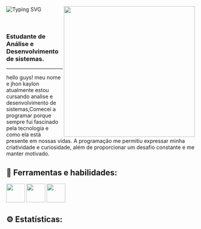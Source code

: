 <div>
  
  <img src="https://readme-typing-svg.demolab.com/?font=Press+Start+2P&size=15&duration=3000&pause=500&color=F74949&width=420&height=50&lines=Bem+vindo+meu+perfil!+Sou+Jhondev.;Aproveite+os+projetos;E+me+siga+para+mais!<3" alt="Typing SVG" align="left"/>
</a>
 <img src="https://i.pinimg.com/originals/4f/a6/a2/4fa6a2554fdd8aed8bd3bdc9af09616e.gif" width="350px" align="right"/> 
</div>

<br><br>

<p align="left">

<h3>Estudante de Análise e Desenvolvimento de sistemas.</h3>
<hr>
hello guys! meu nome e jhon kaylon atualmente estou cursando analise e desenvolvimento de sistemas,Comecei a programar porque sempre fui fascinado pela tecnologia e como ela está presente em nossas vidas. A programação me permitiu expressar minha criatividade e curiosidade, além de proporcionar um desafio constante e me manter motivado.
</p>
<h2 align="left">
  🚀 Ferramentas e habilidades:
</h2>
<div>
  <img height="50px" src="https://assets.univesp.br/novotec/codepen/unidade4/html5.png"/>
  <img height="50px" src="https://logospng.org/download/css-3/logo-css-3-2048.png"/>
  <img height="50px" src="https://logospng.org/download/javascript/logo-javascript-icon-1024.png"/>
  </div>
  </hr>

<h2>⚙️ Estatísticas:</h2>


 

